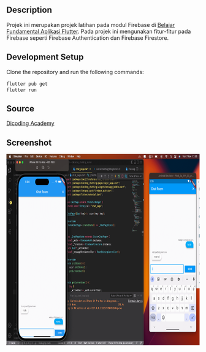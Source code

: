 ## Description

Projek ini merupakan projek latihan pada modul Firebase di [Belajar Fundamental Aplikasi Flutter](https://www.dicoding.com/academies/195). Pada projek ini mengunakan fitur-fitur pada Firebase seperti Firebase Authentication dan Firebase Firestore.

## Development Setup

Clone the repository and run the following commands:

```
flutter pub get
flutter run
```

## Source

[Dicoding Academy](https://www.dicoding.com/academies/195)

## Screenshot

<img src="assets/screenshot/chatapp.png" height="500em" width="1000em"/> 
